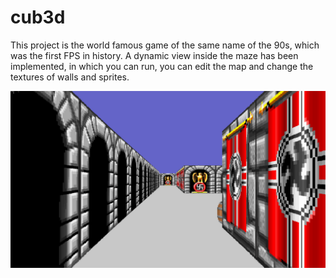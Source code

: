 # cub3d


This project is the world famous game of the same name of the 90s, which was the first FPS in history. A dynamic view inside the maze has been implemented, in which you can run, you can edit the map and change the textures of walls and sprites.


![image](https://github.com/Diavolos88/cub3d/blob/main/cub3d/screen.bmp)

